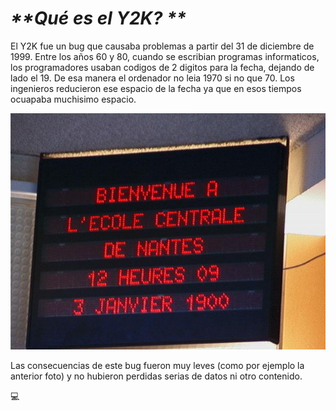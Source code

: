 # _**Qué es el Y2K? **_

El Y2K fue un bug que causaba problemas a partir del 31 de diciembre de 1999. Entre los años 60 y 80, cuando se escribian programas informaticos, los programadores usaban codigos de 2 digitos para la fecha, dejando de lado el 19. De esa manera el ordenador no leia 1970 si no que 70. Los ingenieros reducieron ese espacio de la fecha ya que en esos tiempos ocuapaba muchisimo espacio. 

![Bug2000](Bug2000.jpg)

Las consecuencias de este bug fueron muy leves (como por ejemplo la anterior foto) y no hubieron perdidas serias de datos ni otro contenido.

:computer:

